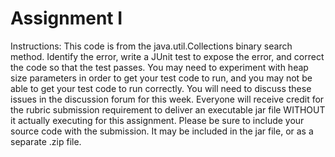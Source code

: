 # Assignment I

Instructions: This code is from the java.util.Collections binary search method. Identify the error, write a JUnit test to expose the error, and correct the code so that the test passes. You may need to experiment with heap size parameters in order to get your test code to run, and you may not be able to get your test code to run correctly. You will need to discuss these issues in the discussion forum for this week.  Everyone will receive credit for the rubric submission requirement to deliver an executable jar file WITHOUT it actually executing for this assignment. Please be sure to include your source code with the submission. It may be included in the jar file, or as a separate .zip file.

